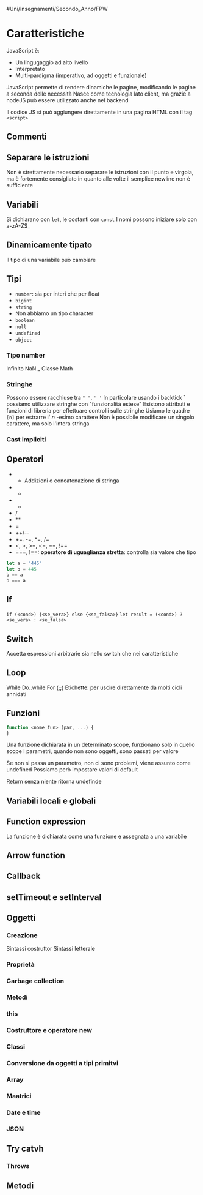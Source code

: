 #Uni/Insegnamenti/Secondo_Anno/FPW 
# Caratteristiche
JavaScript è:
 - Un lingugaggio ad alto livello
 - Interpretato
 - Multi-pardigma (imperativo, ad oggetti e funzionale)

JavaScript permette di rendere dinamiche le pagine, modificando le pagine a seconda delle necessità
Nasce come tecnologia lato client, ma grazie a nodeJS può essere utilizzato anche nel backend

Il codice JS si può aggiungere direttamente in una pagina HTML con il tag `<script>`

## Commenti

## Separare le istruzioni
Non è strettamente necessario separare le istruzioni con il punto e virgola, ma è fortemente consigliato in quanto alle volte il semplice newline non è sufficiente

## Variabili
Si dichiarano con `let`, le costanti con `const`
I nomi possono iniziare solo con a-zA-Z$_

## Dinamicamente tipato
Il tipo di una variabile può cambiare

## Tipi
- `number`: sia per interi che per float
- `bigint`
- `string`
- Non abbiamo un tipo character
- `boolean`
- `null`
- `undefined`
- `object`

### Tipo number
Infinito
NaN
_
Classe Math
### Stringhe
Possono essere racchiuse tra `" "`, `' '`
In particolare usando i backtick \` possiamo utilizzare stringhe con "funzionalità estese"
Esistono attributi e funzioni di libreria per effettuare controlli sulle stringhe
Usiamo le quadre `[n]` per estrarre l' $n$ -esimo carattere
Non è possibile modificare un singolo carattere, ma solo l'intera stringa

### Cast impliciti

## Operatori
+ + Addizioni o concatenazione di stringa
+ -
+ *
+ /
+ **
+ =
+ ++/--
+ +=. -=, \*=, \/=
+ <, >, >=, <=, \=\=, !=\=
+ \=\=\=, !\=\=: **operatore di uguaglianza stretta**: controlla sia valore che tipo
```js
let a = "445"
let b = 445
b == a
b === a
```

## If
`if (<cond>) {<se_vera>} else {<se_falsa>}`
`let result = (<cond>) ? <se_vera> : <se_falsa>`
## Switch
Accetta espressioni arbitrarie sia nello switch che nei caratteristiche

## Loop
While
Do..while
For (;;)
Etichette: per uscire direttamente da molti cicli annidati

## Funzioni
```js
function <nome_fun> (par, ...) {
}
```
Una funzione dichiarata in un determinato scope, funzionano solo in quello scope
I parametri, quando non sono oggetti, sono passati per valore

Se non si passa un parametro, non ci sono problemi, viene assunto come undefined
Possiamo però impostare valori di default

Return senza niente ritorna undefinde

## Variabili locali e globali

## Function expression
La funzione è dichiarata come una funzione e assegnata a una variabile
## Arrow function
## Callback
## setTimeout e setInterval

## Oggetti
### Creazione
Sintassi costruttor
Sintassi letterale

### Proprietà

### Garbage collection

### Metodi
### this
### Costruttore e operatore new
### Classi
### Conversione da oggetti a tipi primitvi
### Array
### Maatrici
### Date e time
### JSON

## Try catvh
### Throws
## Metodi
